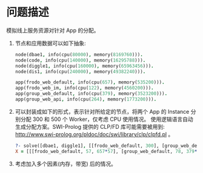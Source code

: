 # 问题描述

模拟线上服务资源对针对 App 的分配。


1. 节点和应用数据可以如下抽象:

    ```prolog
    node(dbae1, info(cpu(80000), memory(8169760))).
    node(code, info(cpu(140000), memory(16295788))).
    node(diggle1, info(cpu(160000), memory(65963456))).
    node(dis1, info(cpu(240000), memory(49382240))).

    app(frodo_web_default, info(cpu(657), memory(535200))).
    app(frodo_web_im, info(cpu(122), memory(4560200))).
    app(group_web_default, info(cpu(379), memory(3523200))).
    app(group_web_api, info(cpu(264), memory(1773200))).
    ```

2. 可以封装成如下的形式，表示针对所给定的节点，将两个 App 的 Instance 分别分配 300 和 500 个 Worker，仅考虑 CPU 使用情况。
使用逻辑语言自动生成分配方案。SWI-Prolog 提供的 CLP/FD 库可能需要被用到: http://www.swi-prolog.org/pldoc/doc/swi/library/clp/clpfd.pl 。

    ```prolog
    ?- solve([dbae1, diggle1], [[frodo_web_default, 300], [group_web_default, 500]], X).
    X = [[[frodo_web_default, 57, 657*57], [group_web_default, 78, 379*78]], [[frodo_web_default, 243, 657*243], [group_web_default, 422, 379*422]]]
    ```

3. 考虑加入多个因素(内存，带宽) 后的情况。
